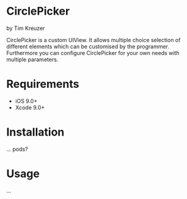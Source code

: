 # CirclePicker
by Tim Kreuzer

CirclePicker is a custom UIView. It allows multiple choice selection of different elements  which can be customised by the programmer. Furthermore you can configure CirclePicker for your own needs with multiple parameters.

<h1>Requirements</h1>
<ul>
  <li>iOS 9.0+</li>
  <li>Xcode 9.0+</li>
</ul>
<h1>Installation</h1>
...
pods?
<h1>Usage</h1>
...

